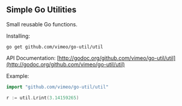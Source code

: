 ## Simple Go Utilities ##

Small reusable Go functions.

Installing:
```
go get github.com/vimeo/go-util/util
```

API Documentation: [http://godoc.org/github.com/vimeo/go-util/util](http://godoc.org/github.com/vimeo/go-util/util)

Example:
```go
import "github.com/vimeo/go-util/util"

r := util.Lrint(3.14159265)
```
